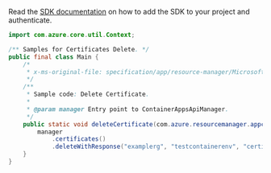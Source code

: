 Read the [SDK documentation](https://github.com/Azure/azure-sdk-for-java/blob/azure-resourcemanager-appcontainers_1.0.0-beta.1/sdk/appcontainers/azure-resourcemanager-appcontainers/README.md) on how to add the SDK to your project and authenticate.

```java
import com.azure.core.util.Context;

/** Samples for Certificates Delete. */
public final class Main {
    /*
     * x-ms-original-file: specification/app/resource-manager/Microsoft.App/preview/2022-01-01-preview/examples/Certificate_Delete.json
     */
    /**
     * Sample code: Delete Certificate.
     *
     * @param manager Entry point to ContainerAppsApiManager.
     */
    public static void deleteCertificate(com.azure.resourcemanager.appcontainers.ContainerAppsApiManager manager) {
        manager
            .certificates()
            .deleteWithResponse("examplerg", "testcontainerenv", "certificate-firendly-name", Context.NONE);
    }
}
```
